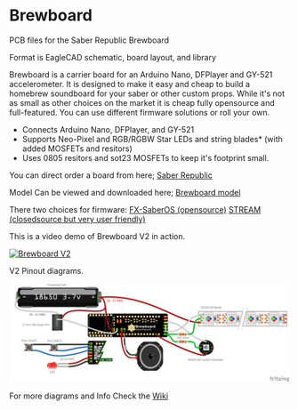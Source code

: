 # Brewboard
PCB files for the Saber Republic Brewboard

Format is EagleCAD schematic, board layout, and library 

Brewboard is a carrier board for an Arduino Nano, DFPlayer and GY-521 accelerometer. It is designed to make it easy and cheap to build a homebrew soundboard for your saber or other custom props. While it's not as small as other choices on the market it is cheap fully opensource and full-featured. You can use different firmware solutions or roll your own.

 - Connects Arduino Nano, DFPlayer, and GY-521
 - Supports Neo-Pixel and RGB/RGBW Star LEDs and string blades* (with added MOSFETs and resitors)
 - Uses 0805 resitors and sot23 MOSFETs to keep it's footprint small.

You can direct order a board from here;
[Saber Republic](https://saberrepublic.bigcartel.com)

Model Can be viewed and downloaded here;
[Brewboard model](https://sketchfab.com/3d-models/brewboard-v401-b3-2d1b7a565fd34a01af89348552af9d3d?fbclid=IwAR2Z4agn1bq4F1va5oDxdcUzz3cNTd_BFyQfkR_E98XTOAC5beTIbSBYvWw)

There two choices for firmware:
[FX-SaberOS (opensource)](https://github.com/Protonerd/FX-SaberOS)
[STREAM (closedsource but very user friendly)](https://github.com/JakeS0ft/STREAM)

This is a video demo of Brewboard V2 in action.

[![Brewboard V2](https://img.youtube.com/vi/12ZV0RvzIn0/0.jpg)](https://www.youtube.com/watch?v=12ZV0RvzIn0)


V2 Pinout diagrams.

![NeoPixel Pinout](https://github.com/SaberRepublic/Brewboard/blob/master/images/Diagrams/BrewboardV4_2BTN_NeoPixel.png)

For more diagrams and Info Check the [Wiki](https://github.com/SaberRepublic/Brewboard/wiki)
